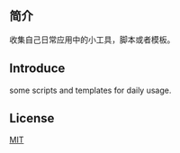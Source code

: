 ## 简介
收集自己日常应用中的小工具，脚本或者模板。

## Introduce
some scripts and templates for daily usage.


## License
[MIT](http://opensource.org/licenses/MIT)
